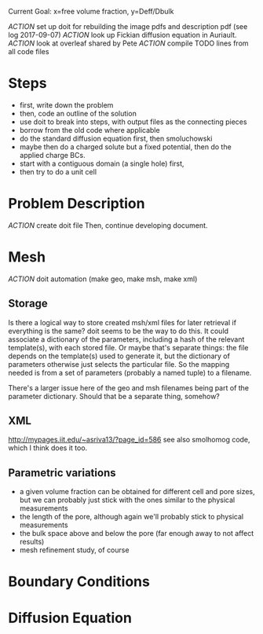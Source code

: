 Current Goal: x=free volume fraction, y=Deff/Dbulk

_ACTION_ set up doit for rebuilding the image pdfs and description pdf (see log 2017-09-07)
_ACTION_ look up Fickian diffusion equation in Auriault.
_ACTION_ look at overleaf shared by Pete
_ACTION_ compile TODO lines from all code files

# Steps
- first, write down the problem
- then, code an outline of the solution
- use doit to break into steps, with output files as the connecting pieces
- borrow from the old code where applicable
- do the standard diffusion equation first, then smoluchowski
- maybe then do a charged solute but a fixed potential, then do the applied charge BCs.
- start with a contiguous domain (a single hole) first,
- then try to do a unit cell

# Problem Description
_ACTION_ create doit file
Then, continue developing document.

# Mesh
_ACTION_ doit automation (make geo, make msh, make xml)

## Storage
Is there a logical way to store created msh/xml files for later retrieval if everything is the same?
doit seems to be the way to do this.
It could associate a dictionary of the parameters, including a hash of the relevant template(s), with each stored file.
Or maybe that's separate things: the file depends on the template(s) used to generate it,
but the dictionary of parameters otherwise just selects the particular file.
So the mapping needed is from a set of parameters (probably a named tuple) to a filename.

There's a larger issue here of the geo and msh filenames being part of the parameter dictionary.
Should that be a separate thing, somehow?

## XML
http://mypages.iit.edu/~asriva13/?page_id=586
see also smolhomog code, which I think does it too.

## Parametric variations
- a given volume fraction can be obtained for different cell and pore sizes, but we can probably just stick with the ones similar to the physical measurements
- the length of the pore, although again we'll probably stick to physical measurements
- the bulk space above and below the pore (far enough away to not affect results)
- mesh refinement study, of course

# Boundary Conditions

# Diffusion Equation